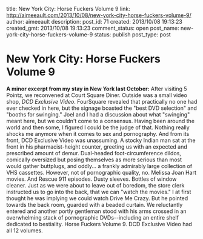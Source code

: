 title: New York City: Horse Fuckers Volume 9
link: http://aimeeault.com/2013/10/08/new-york-city-horse-fuckers-volume-9/
author: aimeeault
description: 
post_id: 71
created: 2013/10/08 19:13:23
created_gmt: 2013/10/08 19:13:23
comment_status: open
post_name: new-york-city-horse-fuckers-volume-9
status: publish
post_type: post

# New York City: Horse Fuckers Volume 9

**A minor excerpt from my stay in New York last October:** After visiting 5 Pointz, we reconvened at Court Square Diner. Outside was a small video shop, _DCD Exclusive Video_. FourSquare revealed that practically no one had ever checked in here, but the signage boasted the "best DVD selection" and "booths for swinging." Joel and I had a discussion about what "swinging" meant here, but we couldn't come to a consensus. Having been around the world and then some, I figured I could be the judge of that. Nothing really shocks me anymore when it comes to sex and pornography. And from its front, DCD Exclusive Video was unassuming. A stocky Indian man sat at the front in his pharmacist-height counter, greeting us with an expected and prescribed amount of demur. Dual-headed foot-circumference dildos, comically oversized but posing themselves as more serious than most would gather buttplugs, and oddly... a frankly admirably large collection of VHS cassettes. However, not of pornographic quality, no. Melissa Joan Hart movies. And Rescue 911 episodes. Dusty sleeves. Bottles of window cleaner. Just as we were about to leave out of boredom, the store clerk instructed us to go into the back, that we can "watch the movies." I at first thought he was implying we could watch Drive Me Crazy. But he pointed towards the back room, guarded with a beaded curtain. We reluctantly entered and another portly gentleman stood with his arms crossed in an overwhelming stack of pornographic DVDs--including an entire shelf dedicated to bestiality. Horse Fuckers Volume 9. DCD Exclusive Video had all 12 volumes.